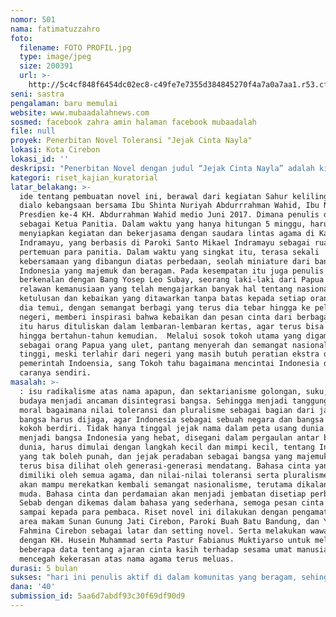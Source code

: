 ```yaml
---
nomor: 501
nama: fatimatuzzahro
foto:
  filename: FOTO PROFIL.jpg
  type: image/jpeg
  size: 200391
  url: >-
    http://5c4cf848f6454dc02ec8-c49fe7e7355d384845270f4a7a0a7aa1.r53.cf2.rackcdn.com/ce69e609-6a3d-42dc-ac0b-96eca81b7d22/FOTO%20PROFIL.jpg
seni: sastra
pengalaman: baru memulai
website: www.mubaadalahnews.com
sosmed: facebook zahra amin halaman facebook mubaadalah
file: null
proyek: Penerbitan Novel Toleransi "Jejak Cinta Nayla"
lokasi: Kota Cirebon
lokasi_id: ''
deskripsi: "Penerbitan Novel dengan judul “Jejak Cinta Nayla” adalah kisah fiktif, namun berangkat dari kesadaran tentang pentingnya menjaga toleransi di Indonesia, sebagai upaya yang harus terus dilakukan untuk keberlangsungan NKRI hingga bertahun-tahun kemudian. Kisah dalam novel ini merupakan bentuk cinta dua anak manusia, yang berbeda latar belakang agama, budaya, suku, dan ras. tokoh uatam perempuan relawan banjir dari Indramayu, sedangkan tokoh utama laki-laki adalah relawan kemanusiaan dari Papua. Namun semangat cinta mereka untuk melakukan perubahan demi Indonesia yang lebih baik di masa depan menjadi mimpi yang tak berkesudahan, agar harapan itu terus ada dan berlanjut hingga ke generasi demi generasi. Bahwa perbedaan bukan alasan untuk memecah belah, tetapi justru akan menyatukan dan merekatkan menjadi Bangsa Indonesia yang hebat dan bermartabat. Meski diwarnai dengan banyak perbedaan, tidak menyurutkan langkah tokoh utama novel, mendedikasikan hidupnya untuk kemanusiaan. Yakni memadukan nilai-nilai Koalisi Perempuan Indonesia (KPI) yang juga menjadi pegangan ketika harus berhadapan dengan problem sosial yang sangat kompleks.  Nilai-nilai KPI yang dia pelajari itu antara lain Anti Kekerasan, Berwawasan Lingkungan, Kebebasan, Keberagaman, Kejujuran, Kemandirian, Kepedulian, Kerakyatan, Kesetaraan, Keterbukaan, Persamaan, Persaudaraan sesama perempuan (Sister Hood) dan solidaritas.\r\nGagasan kedua tokoh utama tentang nilai toleransi dan pluralisme tak lepas dari peran serta orang-orang dalam komunitasnya. "
kategori: riset_kajian_kuratorial
latar_belakang: >-
  ide tentang pembuatan novel ini, berawal dari kegiatan Sahur keliling dan
  dialo kebangsaan bersama Ibu Shinta Nuriyah Abdurrrahman Wahid, Ibu Negara
  Presdien ke-4 KH. Abdurrahman Wahid medio Juni 2017. Dimana penulis didaulat
  sebagai Ketua Panitia. Dalam waktu yang hanya hitungan 5 minggu, harus
  menyiapkan kegiatan dan bekerjasama dengan saudara lintas agama di Kabupaten
  Indramayu, yang berbasis di Paroki Santo Mikael Indramayu sebagai ruang
  pertemuan para panitia. Dalam waktu yang singkat itu, terasa sekali
  kebersamaan yang dibangun diatas perbedaan, seolah miniature dari bangsa
  Indonesia yang majemuk dan beragam. Pada kesempatan itu juga penulis
  berkenalan dengan Bang Yosep Leo Subay, seorang laki-laki dari Papua dan juga
  relawan kemanusiaan yang telah mengajarkan banyak hal tentang nasionalisme,
  ketulusan dan kebaikan yang ditawarkan tanpa batas kepada setiap orang yang
  dia temui, dengan semangat berbagi yang terus dia tebar hingga ke pelosok
  negeri, memberi inspirasi bahwa kebaikan dan pesan cinta dari berbagai agama
  itu harus dituliskan dalam lembaran-lembaran kertas, agar terus bisa dibaca
  hingga bertahun-tahun kemudian.  Melalui sosok tokoh utama yang digambarkan
  sebagai orang Papua yang ulet, pantang menyerah dan semangat nasionalisme yang
  tinggi, meski terlahir dari negeri yang masih butuh peratian ekstra dari
  pemerintah Indoensia, sang Tokoh tahu bagaimana mencintai Indonesia dengan
  caranya sendiri.
masalah: >-
  : isu radikalisme atas nama apapun, dan sektarianisme golongan, suku, ras dan
  budaya menjadi ancaman disintegrasi bangsa. Sehingga menjadi tanggung jawab
  moral bagaimana nilai toleransi dan pluralisme sebagai bagian dari jati diri
  bangsa harus dijaga, agar Indonesia sebagai sebuah negara dan bangsa tetap
  kokoh berdiri. Tidak hanya tinggal jejak nama dalam peta usang dunia. Untuk
  menjadi bangsa Indonesia yang hebat, disegani dalam pergaulan antar bangsa di
  dunia, harus dimulai dengan langkah kecil dan mimpi kecil, tentang Indonesia
  yang tak boleh punah, dan jejak peradaban sebagai bangsa yang majemuk akan
  terus bisa dilihat oleh generasi-generasi mendatang. Bahasa cinta yang
  dimiliki oleh semua agama, dan nilai-nilai toleransi serta pluralisme semoga
  akan mampu merekatkan kembali semangat nasionalisme, terutama dikalangan anak
  muda. Bahasa cinta dan perdamaian akan menjadi jembatan disetiap perbedaan.
  Sebab dengan dikemas dalam bahasa yang sederhana, semoga pesan cinta akan
  sampai kepada para pembaca. Riset novel ini dilakukan dengan pengamatan di
  area makam Sunan Gunung Jati Cirebon, Paroki Buah Batu Bandung, dan Yayasan
  Fahmina Cirebon sebagai latar dan setting novel. Serta melakukan wawancara
  dengan KH. Husein Muhammad serta Pastur Fabianus Muktiyarso untuk melengkapi
  beberapa data tentang ajaran cinta kasih terhadap sesama umat manusia, untuk
  mencegah kekerasan atas nama agama terus meluas.
durasi: 5 bulan
sukses: "hari ini penulis aktif di dalam komunitas yang beragam, sehingga memungkinkan penyebaran novel. Bahkan Paroki Buah Batu Bandung sudah menawarkan tempat untuk launching novel nanti, agar bisa dibaca dalam komunitas umat Katolik di wilayah itu. Meski rencana awal akan dibarengkan dengan kegiatan festival mubaadalah, yang bertempat di Fahmina Cirebon. Selain itu komunitas Nahdlatul Ulama dan Koalisi Perempuan Indonesia (KPI), dimana selama ini penulis juga aktif, maka akan memperluas jangkauan segmen pembaca. Dengan menyasar generasi muda, yang menyukai genre novel cinta dengan mengusung nilai-nilai toleransi, keberagaman dan pluralisme, sebagai bagian dari upaya menjaga NKRI, Pancasila dan Bhineka Tunggal Ika, serta mencegah adanya kekerasan atas nama agama, yang kini marak kembali. Dalam beberapa kasus radikalisme atau pelaku terorisme di Indonesia, diantara banyak pelaku mayoritas masih berusia remaja. Bahkan ujaran kebencian di media sosial, kebanyakan berasal dari mereka yang masih muda. Jika hal ini dibiarkan bukan tak mungkin 10 tahun ke depan Indonesia akan bernasib sama dengan negara-negara di Timur Tengah yang luluh lantak karena perang tak berkesudahan, sebab sentiment agama, suku, ras dan budaya yang terus digesek sehingga menjadi kekerasan yang tak pernah berujung.\r\n\r\n"
dana: '40'
submission_id: 5aa6d7abdf93c30f69df90d9
---
```

